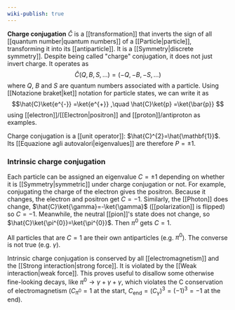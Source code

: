 ```yaml
---
wiki-publish: true
---
```

**Charge conjugation** $\hat{C}$ is a [[transformation]] that inverts the sign of all [[quantum number|quantum numbers]] of a [[Particle|particle]], transforming it into its [[antiparticle]]. It is a [[Symmetry|discrete symmetry]]. Despite being called "charge" conjugation, it does not just invert charge. It operates as
$$\hat{C}(Q,B,S,\ldots)=(-Q,-B,-S,\ldots)$$
where $Q$, $B$ and $S$ are quantum numbers associated with a particle. Using [[Notazione braket|ket]] notation for particle states, we can write it as
$$\hat{C}\ket{e^{-}} =\ket{e^{+}} ,\quad \hat{C}\ket{p} =\ket{\bar{p}} $$
using [[electron]]/[[Electron|positron]] and [[proton]]/antiproton as examples.

Charge conjugation is a [[unit operator]]: $\hat{C}^{2}=\hat{\mathbf{1}}$. Its [[Equazione agli autovalori|eigenvalues]] are therefore $P=\pm1$.
### Intrinsic charge conjugation
Each particle can be assigned an eigenvalue $C=\pm1$ depending on whether it is [[Symmetry|symmetric]] under charge conjugation or not. For example, conjugating the charge of the electron gives the positron. Because it changes, the electron and positron get $C=-1$. Similarly, the [[Photon]] does change, $\hat{C}\ket{\gamma}=-\ket{\gamma}$ ([[polarization]] is flipped) so $C=-1$. Meanwhile, the neutral [[pion]]'s state does not change, so $\hat{C}\ket{\pi^{0}}=\ket{\pi^{0}}$. Then $\pi^{0}$ gets $C=1$.

All particles that are $C=1$ are their own antiparticles (e.g. $\pi^{0}$). The converse is not true (e.g. $\gamma$).

Intrinsic charge conjugation is conserved by all [[electromagnetism]] and the [[Strong interaction|strong force]]. It is violated by the [[Weak interaction|weak force]]. This proves useful to disallow some otherwise fine-looking decays, like $\pi^{0}\to\gamma+\gamma+\gamma$, which violates the C conservation of electromagnetism ($C_{\pi^{0}}=1$ at the start, $C_\text{end}=(C_{\gamma})^{3}=(-1)^{3}=-1$ at the end).
